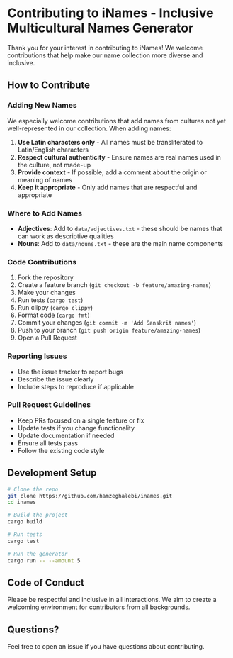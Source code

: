 # Contributing to iNames - Inclusive Multicultural Names Generator

Thank you for your interest in contributing to iNames! We welcome contributions that help make our name collection more diverse and inclusive.

## How to Contribute

### Adding New Names

We especially welcome contributions that add names from cultures not yet well-represented in our collection. When adding names:

1. **Use Latin characters only** - All names must be transliterated to Latin/English characters
2. **Respect cultural authenticity** - Ensure names are real names used in the culture, not made-up
3. **Provide context** - If possible, add a comment about the origin or meaning of names
4. **Keep it appropriate** - Only add names that are respectful and appropriate

### Where to Add Names

- **Adjectives**: Add to `data/adjectives.txt` - these should be names that can work as descriptive qualities
- **Nouns**: Add to `data/nouns.txt` - these are the main name components

### Code Contributions

1. Fork the repository
2. Create a feature branch (`git checkout -b feature/amazing-names`)
3. Make your changes
4. Run tests (`cargo test`)
5. Run clippy (`cargo clippy`)
6. Format code (`cargo fmt`)
7. Commit your changes (`git commit -m 'Add Sanskrit names'`)
8. Push to your branch (`git push origin feature/amazing-names`)
9. Open a Pull Request

### Reporting Issues

- Use the issue tracker to report bugs
- Describe the issue clearly
- Include steps to reproduce if applicable

### Pull Request Guidelines

- Keep PRs focused on a single feature or fix
- Update tests if you change functionality
- Update documentation if needed
- Ensure all tests pass
- Follow the existing code style

## Development Setup

```bash
# Clone the repo
git clone https://github.com/hamzeghalebi/inames.git
cd inames

# Build the project
cargo build

# Run tests
cargo test

# Run the generator
cargo run -- --amount 5
```

## Code of Conduct

Please be respectful and inclusive in all interactions. We aim to create a welcoming environment for contributors from all backgrounds.

## Questions?

Feel free to open an issue if you have questions about contributing.